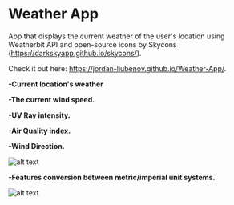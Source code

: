 # Weather App
 App that displays the current weather of the user's location using Weatherbit API and open-source icons by Skycons (https://darkskyapp.github.io/skycons/).
 
 Check it out here: https://jordan-liubenov.github.io/Weather-App/.
 
 **-Current location's weather**
 
 **-The current wind speed.**
 
 **-UV Ray intensity.**
 
 **-Air Quality index.**
 
 **-Wind Direction.**
 
 ![alt text](https://i.ibb.co/SV2YHfs/degrees-Celsius.png)
 
  **-Features conversion between metric/imperial unit systems.**
  
  ![alt text](https://i.ibb.co/pf5QGGV/degrees-Fahrenheit.png)
